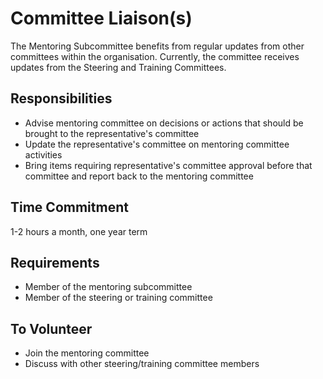 # Committee Liaison(s)

The Mentoring Subcommittee benefits from regular updates from other committees within the organisation.
Currently, the committee receives updates from the Steering and Training Committees.

## Responsibilities

- Advise mentoring committee on decisions or actions that should be brought to the representative's committee
- Update the representative's committee on mentoring committee activities
- Bring items requiring representative's committee approval before that committee and 
report back to the mentoring committee
 
## Time Commitment

1-2 hours a month, one year term

## Requirements

- Member of the mentoring subcommittee
- Member of the steering or training committee

## To Volunteer

- Join the mentoring committee
- Discuss with other steering/training committee members
